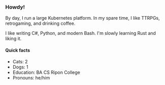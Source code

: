 ### Howdy!

By day, I run a large Kubernetes platform. In my spare time, I like TTRPGs, retrogaming, and drinking coffee.

I like writing C#, Python, and modern Bash. I'm slowly learning Rust and liking it.

#### Quick facts

- Cats: 2
- Dogs: 1
- Education: BA CS Ripon College
- Pronouns: he/him
